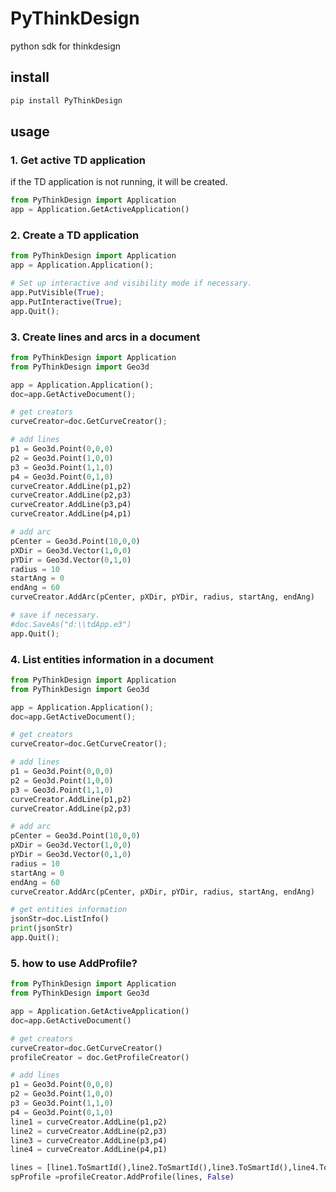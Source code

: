 # PyThinkDesign

python sdk for thinkdesign

## install

```bash
pip install PyThinkDesign
```

## usage

### 1. Get active TD application
if the TD application is not running, it will be created.

```python
from PyThinkDesign import Application
app = Application.GetActiveApplication()
```

### 2. Create a TD application

```python
from PyThinkDesign import Application
app = Application.Application();

# Set up interactive and visibility mode if necessary.
app.PutVisible(True);
app.PutInteractive(True);
app.Quit();
```



### 3. Create lines and arcs in a document

```python
from PyThinkDesign import Application
from PyThinkDesign import Geo3d

app = Application.Application();
doc=app.GetActiveDocument();

# get creators
curveCreator=doc.GetCurveCreator();

# add lines
p1 = Geo3d.Point(0,0,0)
p2 = Geo3d.Point(1,0,0)
p3 = Geo3d.Point(1,1,0)
p4 = Geo3d.Point(0,1,0)
curveCreator.AddLine(p1,p2)
curveCreator.AddLine(p2,p3)
curveCreator.AddLine(p3,p4)
curveCreator.AddLine(p4,p1)

# add arc
pCenter = Geo3d.Point(10,0,0)
pXDir = Geo3d.Vector(1,0,0)
pYDir = Geo3d.Vector(0,1,0) 
radius = 10
startAng = 0
endAng = 60
curveCreator.AddArc(pCenter, pXDir, pYDir, radius, startAng, endAng)

# save if necessary.
#doc.SaveAs("d:\\tdApp.e3")
app.Quit();
```

### 4. List entities information in a document

```python
from PyThinkDesign import Application
from PyThinkDesign import Geo3d

app = Application.Application();
doc=app.GetActiveDocument();

# get creators
curveCreator=doc.GetCurveCreator();

# add lines
p1 = Geo3d.Point(0,0,0)
p2 = Geo3d.Point(1,0,0)
p3 = Geo3d.Point(1,1,0)
curveCreator.AddLine(p1,p2)
curveCreator.AddLine(p2,p3)

# add arc
pCenter = Geo3d.Point(10,0,0)
pXDir = Geo3d.Vector(1,0,0)
pYDir = Geo3d.Vector(0,1,0) 
radius = 10
startAng = 0
endAng = 60
curveCreator.AddArc(pCenter, pXDir, pYDir, radius, startAng, endAng)

# get entities information
jsonStr=doc.ListInfo()
print(jsonStr)
app.Quit();
```

### 5. how to use AddProfile?

```python
from PyThinkDesign import Application
from PyThinkDesign import Geo3d

app = Application.GetActiveApplication()
doc=app.GetActiveDocument()

# get creators
curveCreator=doc.GetCurveCreator()
profileCreator = doc.GetProfileCreator()

# add lines
p1 = Geo3d.Point(0,0,0)
p2 = Geo3d.Point(1,0,0)
p3 = Geo3d.Point(1,1,0)
p4 = Geo3d.Point(0,1,0)
line1 = curveCreator.AddLine(p1,p2)
line2 = curveCreator.AddLine(p2,p3)
line3 = curveCreator.AddLine(p3,p4)
line4 = curveCreator.AddLine(p4,p1)

lines = [line1.ToSmartId(),line2.ToSmartId(),line3.ToSmartId(),line4.ToSmartId()]
spProfile =profileCreator.AddProfile(lines, False)
```

